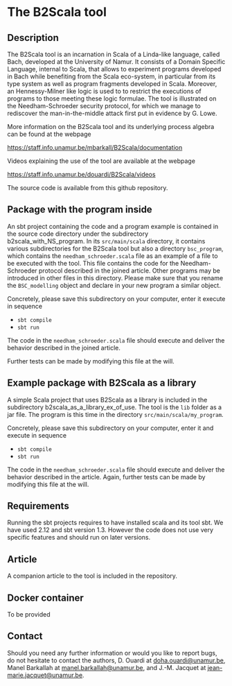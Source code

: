 # The B2Scala tool

## Description

The B2Scala tool is an incarnation in Scala of a Linda-like language,
called Bach, developed at the University of Namur. It consists of a
Domain Specific Language, internal to Scala, that allows to experiment
programs developed in Bach while benefiting from the Scala eco-system,
in particular from its type system as well as program fragments
developed in Scala. Moreover, an Hennessy-Milner like logic is used to
to restrict the executions of programs to those meeting these logic
formulae. The tool is illustrated on the Needham-Schroeder security
protocol, for which we manage to rediscover the man-in-the-middle
attack first put in evidence by G. Lowe.

More information on the B2Scala tool and its underlying process algebra can be found at the webpage

https://staff.info.unamur.be/mbarkall/B2Scala/documentation

Videos explaining the use of the tool are available at the webpage

https://staff.info.unamur.be/douardi/B2Scala/videos

The source code is available from this github repository.


## Package with the program inside

An sbt project containing the code and a program example is contained
in the source code directory under the subdirectory
b2scala_with_NS_program.  In its ``src/main/scala`` directory, it
contains various subdirectories for the B2Scala tool but also a
directory ``bsc_program``, which contains the
``needham_schroeder.scala`` file as an example of a file to be
executed with the tool. This file contains the code for the
Needham-Schroeder protocol described in the joined article. Other
programs may be introduced in other files in this directory. Please
make sure that you rename the ``BSC_modelling`` object and declare in
your new program a similar object.

Concretely, please save this subdirectory on your computer, enter it 
execute in sequence

- ``sbt compile``
- ``sbt run``

The code in the ``needham_schroeder.scala`` file should execute and deliver
the behavior described in the joined article.

Further tests can be made by modifying this file at the will.


## Example package with B2Scala as a library

A simple Scala project that uses B2Scala as a library is included in
the subdirectory b2scala_as_a_library_ex_of_use. The tool is the
``lib`` folder as a jar file. The program is this time in the
directory ``src/main/scala/my_program``.

Concretely, please save this subdirectory on your computer, enter it
and execute in sequence

- ``sbt compile``
- ``sbt run``

The code in the ``needham_schroeder.scala`` file should execute and deliver
the behavior described in the article. Again, further tests can be made by
modifying this file at the will.


## Requirements

Running the sbt projects requires to have installed scala and its tool
sbt. We have used 2.12 and sbt version 1.3. However the code does not
use very specific features and should run on later versions.


## Article

A companion article to the tool is included in the repository.


## Docker container

To be provided

## Contact

Should you need any further information or would you like to report
bugs, do not hesitate to contact the authors,
D. Ouardi at doha.ouardi@unamur.be,
Manel Barkallah at manel.barkallah@unamur.be,
and J.-M. Jacquet at jean-marie.jacquet@unamur.be.

